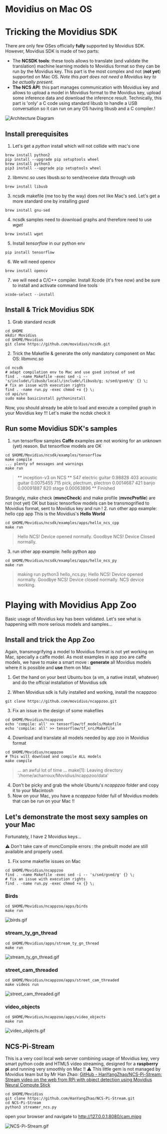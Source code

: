 # Movidius on Mac OS

# Tricking the Movidius SDK
There are only few OSes officially **fully** supported by Movidius SDK.
However, Movidius SDK is made of two parts:
* The **NCSDK tools**: these tools allows to translate (and validate the translation) machine learning models to Movidius format so they can be run by the Movidius key. This part is the most complex and not (**not yet**) supported on Mac OS. 
*Note this part does not need a Movidius key to be actually present.*
* **The NCS API**: this part manages communication with Movidius key and allows to upload a model in Movidius format to the Movidius key, upload some inference data and download the inference result. Technically, this part is 'only' a C code using standard libusb to handle a USB conversation so it can run on any OS having libusb and a C compiler.!


![Architecture Diagram](Images/Movidius_SDK.PNG)
## Install prerequisites

1. Let's get a *python* install which will not collide with mac's one
```
brew install python2
pip install --upgrade pip setuptools wheel
brew install python3
pip3 install --upgrade pip setuptools wheel
```
2. libmvnc.so uses libusb.so to send/receive data through usb
```
brew install libusb
```
3. ncsdk makefile (me too by the way) does not like Mac's sed. Let's get a more standard one by installing *gsed*
```
brew install gnu-sed
```
4. ncsdk samples need to download graphs and therefore need to use *wget*
```
brew install wget
```
5. Install *tensorflow* in our python env
```
pip install tensorflow
```
6. We will need opencv
```
brew install opencv
````
7. we will need a C/C++ compiler. Install Xcode (it's free now) and be sure to install and activate command line tools
```
xcode-select --install
```

## Install & Trick Movidius SDK
1. Grab standard *ncsdk*
```
cd $HOME
mkdir Movidius
cd $HOME/Movidius
git clone https://github.com/movidius/ncsdk.git
```
2. Trick the Makefile & generate the only mandatory component on Mac OS: libmvnc.so
```
cd ncsdk
# adapt compilation env to Mac and use gsed instead of sed
find . -name Makefile -exec sed -i -- 's/include\/libusb/local\/include\/libusb/g; s/sed/gsed/g' {} \;
# fix an issue with execution rights
find . -name run.py -exec chmod +x {} \;
cd api/src
sudo make basicinstall pythoninstall
```
Now, you should already be able to load and execute a compiled graph in your Movidius key !!! Let's make the ncdsk check it

## Run some Movidius SDK's samples

1. run tensorflow samples
**Caffe** examples are not working for an unknown (yet) reason. But tensorflow models are OK
```
cd $HOME/Movidius/ncsdk/examples/tensorflow
make compile
... plenty of messages and warnings
make run
```
>**
inception-v3 on NCS
**
547 electric guitar 0.98828
403 acoustic guitar 0.0075455
715 pick, plectrum, plectron 0.0014687
421 banjo 0.00091887
820 stage 0.00063896
**
Finished

Strangely, make check (**mvncCheck**) and make profile (**mvncProfile**) are not (not yet) OK but basic tensorflow models can be transmogrified to Movidius format, sent to Movidius key and run !
2. run other app example: hello cpp app
This is the Movidius's **Hello World**
```
cd $HOME/Movidius/ncsdk/examples/apps/hello_ncs_cpp
make run
```
>Hello NCS! Device opened normally.
Goodbye NCS!  Device Closed normally.

3. run other app example: hello python app
```
cd $HOME/Movidius/ncsdk/examples/apps/hello_ncs_py
make run
```
>making run
python3 hello_ncs.py;
Hello NCS! Device opened normally.
Goodbye NCS! Device closed normally.
NCS device working.

# Playing with Movidius App Zoo
Basic usage of Movidius key has been validated. Let's see what is happening with more serious models and samples...

## Install and trick the App Zoo

Again, transmogrifying a model to Movidius format is not yet working on Mac, specially a caffe model. As most examples in app zoo are caffe models, we have to make a smart move : **generate** all Movidius models where it is possible and **use** them on Mac
1. Get the hand on your best Ubuntu box (a vm, a native install, whatever) and do the official installation of Movidius sdk

2. When Movidius sdk is fully installed and working, install the ncappzoo
```
git clone https://github.com/movidius/ncappzoo.git
```
3. Fix an issue in the design of some makefiles
```
cd $HOME/Movidius/ncappzoo
echo 'compile: all' >> tensorflow/tf_models/Makefile
echo 'compile: all' >> tensorflow/tf_src/Makefile
```
4. Download and translate all models needed by app zoo in Movidius format
```
cd $HOME/Movidius/ncappzoo
# This will download and compile ALL models
make compile
```
>...
 an awful lot of time
 ...
 make[1]: Leaving directory '/home/acharroux/Movidius/ncappzoo/data'

4. Don't be picky and grab the whole Ubuntu's *ncappzoo* folder and copy it to your Macintosh
5. Now on your Mac, you have a *ncappzoo* folder full of Movidius models that can be run on your Mac !!
## Let's demonstrate the most sexy samples on your Mac
Fortunately, I have 2 Movidius keys...

:warning: Don't take care of mvncCompile errors : the prebuilt model are still available and properly used.

1. Fix some makefile issues on Mac
```
cd $HOME/Movidius/ncappzoo
find . -name Makefile -exec sed -i -- 's/sed/gsed/g' {} \;
# fix an issue with execution rights
find . -name run.py -exec chmod +x {} \;
```
### Birds 

```
cd $HOME/Movidius/ncappzoo/apps/birds
make run
```
![birds.gif](Images/birds.gif)

### stream_ty_gn_thread
```
cd $HOME/Movidius/apps/stream_ty_gn_thread
make run
```
![stream_ty_gn_thread.gif](Images/stream_ty_gn_thread.gif)

### street_cam_threaded
```
cd $HOME/Movidius/ncappzoo/apps/street_cam_threaded
make videos run
```
![street_cam_threaded.gif](Images/street_cam_threaded.gif)

### video_objects
```
cd $HOME/Movidius/ncappzoo/apps/video_objects
make run
```
![video_objects.gif](Images/video_objects.gif)

## NCS-Pi-Stream 
This is a very cool local web server combining usage of Movidius key, very smart python code and HTML5 video streaming, designed for a **raspberry pi** and running very smoothly on Mac !!
:warning: This little gem is not managed by Movidius team but by Mr Han Zhao: [GitHub - HanYangZhao/NCS-Pi-Stream: Stream video on the web from RPi with object detection using Movidius Neural Compute Stick](https://github.com/HanYangZhao/NCS-Pi-Stream)
```
cd $HOME/Movidius
git clone https://github.com/HanYangZhao/NCS-Pi-Stream.git
cd NCS-Pi-Stream
python3 streamer_ncs.py
```
open your browser and navigate to http://127.0.0.1:8080/cam.mjpg

![NCS-Pi-Stream.gif](Images/NCS-Pi-Stream.gif)


